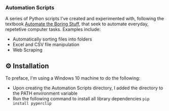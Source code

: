 ### Automation Scripts
A series of Python scripts I've created and experimented with, following the textbook [Automate the Boring Stuff](https://automatetheboringstuff.com/), that seek to automate everyday, repetetive computer tasks. Examples include:
* Automatically sorting files into folders
* Excel and CSV file manipulation
* Web Scraping

## :gear: Installation
To preface, I'm using a Windows 10 machine to do the following:
* Upon creating the Automation Scripts directory, I added the directory to the PATH environment variable
* Run the following command to install all library dependencies
    ```pip install pyperclip```